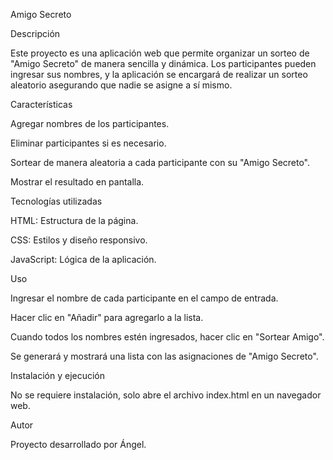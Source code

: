 Amigo Secreto

Descripción

Este proyecto es una aplicación web que permite organizar un sorteo de "Amigo Secreto" de manera sencilla y dinámica. Los participantes pueden ingresar sus nombres, y la aplicación se encargará de realizar un sorteo aleatorio asegurando que nadie se asigne a sí mismo.

Características

Agregar nombres de los participantes.

Eliminar participantes si es necesario.

Sortear de manera aleatoria a cada participante con su "Amigo Secreto".

Mostrar el resultado en pantalla.

Tecnologías utilizadas

HTML: Estructura de la página.

CSS: Estilos y diseño responsivo.

JavaScript: Lógica de la aplicación.

Uso

Ingresar el nombre de cada participante en el campo de entrada.

Hacer clic en "Añadir" para agregarlo a la lista.

Cuando todos los nombres estén ingresados, hacer clic en "Sortear Amigo".

Se generará y mostrará una lista con las asignaciones de "Amigo Secreto".

Instalación y ejecución

No se requiere instalación, solo abre el archivo index.html en un navegador web.

Autor

Proyecto desarrollado por Ángel.
